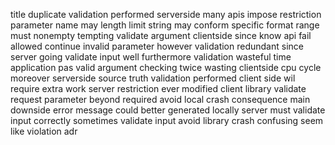 title duplicate validation performed serverside many apis impose restriction parameter name may length limit string may conform specific format range must nonempty tempting validate argument clientside since know api fail allowed continue invalid parameter however validation redundant since server going validate input well furthermore validation wasteful time application pas valid argument checking twice wasting clientside cpu cycle moreover serverside source truth validation performed client side wil require extra work server restriction ever modified client library validate request parameter beyond required avoid local crash consequence main downside error message could better generated locally server must validate input correctly sometimes validate input avoid library crash confusing seem like violation adr